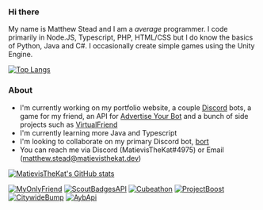 ### Hi there

My name is Matthew Stead and I am a _average_ programmer. I code primarily in Node.JS, Typescript, PHP, HTML/CSS but I do know the basics of Python, Java and C#. I occasionally create simple games using the Unity Engine.

[![Top Langs](https://github-readme-stats.vercel.app/api/top-langs/?username=MatievisTheKat&theme=dark)](https://github.com/MatievisTheKat?tab=repositories)

### About
- I'm currently working on my portfolio website, a couple [Discord](https://discord.com) bots, a game for my friend, an API for [Advertise Your Bot](https://ayblisting.com) and a bunch of side projects such as [VirtualFriend](https://github.com/MatievisTheKat/VirtualFriend)
- I'm currently learning more Java and Typescript
- I'm looking to collaborate on my primary Discord bot, [bort](https://github.com/MatievisTheKat/bort)
- You can reach me via Discord (MatievisTheKat#4975) or Email (matthew.stead@matievisthekat.dev)

[![MatievisTheKat's GitHub stats](https://github-readme-stats.vercel.app/api?username=MatievisTheKat&theme=dark)](https://github.com/MatievisTheKat)

[![MyOnlyFriend](https://github-readme-stats.vercel.app/api/pin/?username=MatievisTheKat&repo=MyOnlyFriend&show_icons=true&theme=dark)](https://github.com/MatievisTheKat/MyOnlyFriend)
[![ScoutBadgesAPI](https://github-readme-stats.vercel.app/api/pin/?username=MatievisTheKat&repo=ScoutBadgesAPI&theme=dark)](https://github.com/MatievisTheKat/ScoutBadgesAPI)
[![Cubeathon](https://github-readme-stats.vercel.app/api/pin/?username=MatievisTheKat&repo=Cubeathon&theme=dark)](https://github.com/MatievisTheKat/Cubeathon)
[![ProjectBoost](https://github-readme-stats.vercel.app/api/pin/?username=MatievisTheKat&repo=ProjectBoost&theme=dark)](https://github.com/MatievisTheKat/ProjectBoost)
[![CitywideBump](https://github-readme-stats.vercel.app/api/pin/?username=AdvertiseYourBot&repo=citywide-bump&theme=dark)](https://github.com/AdvertiseYourBot/citywide-bump)
[![AybApi](https://github-readme-stats.vercel.app/api/pin/?username=AdvertiseYourBot&repo=ayb-api&theme=dark)](https://github.com/AdvertiseYourBot/ayb-api)

